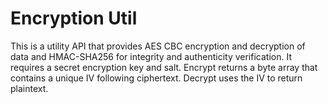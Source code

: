 # Encryption Util

This is a utility API that provides AES CBC encryption and decryption of data and HMAC-SHA256 for integrity and
authenticity verification. It requires a secret encryption key and salt.
Encrypt returns a byte array that contains a unique IV following ciphertext.
Decrypt uses the IV to return plaintext.
